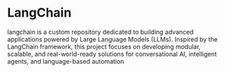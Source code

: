 # LangChain
langchain is a custom repository dedicated to building advanced applications powered by Large Language Models (LLMs). Inspired by the LangChain framework, this project focuses on developing modular, scalable, and real-world-ready solutions for conversational AI, intelligent agents, and language-based automation

